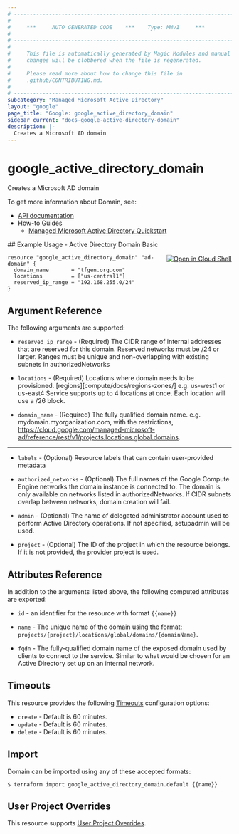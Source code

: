 ```yaml
---
# ----------------------------------------------------------------------------
#
#     ***     AUTO GENERATED CODE    ***    Type: MMv1     ***
#
# ----------------------------------------------------------------------------
#
#     This file is automatically generated by Magic Modules and manual
#     changes will be clobbered when the file is regenerated.
#
#     Please read more about how to change this file in
#     .github/CONTRIBUTING.md.
#
# ----------------------------------------------------------------------------
subcategory: "Managed Microsoft Active Directory"
layout: "google"
page_title: "Google: google_active_directory_domain"
sidebar_current: "docs-google-active-directory-domain"
description: |-
  Creates a Microsoft AD domain
---
```


# google\_active\_directory\_domain

Creates a Microsoft AD domain


To get more information about Domain, see:

* [API documentation](https://cloud.google.com/managed-microsoft-ad/reference/rest/v1/projects.locations.global.domains)
* How-to Guides
    * [Managed Microsoft Active Directory Quickstart](https://cloud.google.com/managed-microsoft-ad/docs/quickstarts)

<div class = "oics-button" style="float: right; margin: 0 0 -15px">
  <a href="https://console.cloud.google.com/cloudshell/open?cloudshell_git_repo=https%3A%2F%2Fgithub.com%2Fterraform-google-modules%2Fdocs-examples.git&cloudshell_working_dir=active_directory_domain_basic&cloudshell_image=gcr.io%2Fgraphite-cloud-shell-images%2Fterraform%3Alatest&open_in_editor=main.tf&cloudshell_print=.%2Fmotd&cloudshell_tutorial=.%2Ftutorial.md" target="_blank">
    <img alt="Open in Cloud Shell" src="//gstatic.com/cloudssh/images/open-btn.svg" style="max-height: 44px; margin: 32px auto; max-width: 100%;">
  </a>
</div>
## Example Usage - Active Directory Domain Basic


```hcl
resource "google_active_directory_domain" "ad-domain" {
  domain_name       = "tfgen.org.com"
  locations         = ["us-central1"]
  reserved_ip_range = "192.168.255.0/24" 
}
```

## Argument Reference

The following arguments are supported:


* `reserved_ip_range` -
  (Required)
  The CIDR range of internal addresses that are reserved for this domain. Reserved networks must be /24 or larger. 
  Ranges must be unique and non-overlapping with existing subnets in authorizedNetworks

* `locations` -
  (Required)
  Locations where domain needs to be provisioned. [regions][compute/docs/regions-zones/] 
  e.g. us-west1 or us-east4 Service supports up to 4 locations at once. Each location will use a /26 block.

* `domain_name` -
  (Required)
  The fully qualified domain name. e.g. mydomain.myorganization.com, with the restrictions, 
  https://cloud.google.com/managed-microsoft-ad/reference/rest/v1/projects.locations.global.domains.


- - -


* `labels` -
  (Optional)
  Resource labels that can contain user-provided metadata

* `authorized_networks` -
  (Optional)
  The full names of the Google Compute Engine networks the domain instance is connected to. The domain is only available on networks listed in authorizedNetworks.
  If CIDR subnets overlap between networks, domain creation will fail.

* `admin` -
  (Optional)
  The name of delegated administrator account used to perform Active Directory operations. 
  If not specified, setupadmin will be used.

* `project` - (Optional) The ID of the project in which the resource belongs.
    If it is not provided, the provider project is used.


## Attributes Reference

In addition to the arguments listed above, the following computed attributes are exported:

* `id` - an identifier for the resource with format `{{name}}`

* `name` -
  The unique name of the domain using the format: `projects/{project}/locations/global/domains/{domainName}`.

* `fqdn` -
  The fully-qualified domain name of the exposed domain used by clients to connect to the service. 
  Similar to what would be chosen for an Active Directory set up on an internal network.


## Timeouts

This resource provides the following
[Timeouts](/docs/configuration/resources.html#timeouts) configuration options:

- `create` - Default is 60 minutes.
- `update` - Default is 60 minutes.
- `delete` - Default is 60 minutes.

## Import


Domain can be imported using any of these accepted formats:

```
$ terraform import google_active_directory_domain.default {{name}}
```

## User Project Overrides

This resource supports [User Project Overrides](https://www.terraform.io/docs/providers/google/guides/provider_reference.html#user_project_override).

